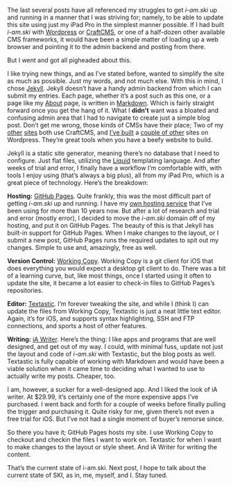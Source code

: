 The last several posts have all referenced my struggles to get *i-am.ski* up and running in a manner that I was striving for; namely, to be able to update this site using just my iPad Pro in the simplest manner possible. If I had built *i-am.ski* with [Wordpress](https://www.wordpress.org) or [CraftCMS](https://craftcms.com), or one of a half-dozen other available CMS frameworks, it would have been a simple matter of loading up a web browser and pointing it to the admin backend and posting from there.

But I went and got all pigheaded about this.
<!--more-->
I like trying new things, and as I’ve stated before, wanted to simplify the site as much as possible. Just my words, and not much else. With this in mind, I chose [Jekyll](https://jekyllrb.com). Jekyll doesn’t have a handy admin backend from which I can submit my entries. Each page, whether it’s a post such as this one, or a page like my [About](/about) page, is written in [Markdown](https://daringfireball.net/projects/markdown/). Which is fairly straight forward once you get the hang of it. What I **didn’t** want was a bloated and confusing admin area that I had to navigate to create just a simple blog post. Don’t get me wrong, those kinds of CMSs have their place; Two of my [other](https://www.harleyroads.com) [sites](https://www.scenicmyway.com) both use CraftCMS, and [I’ve built](https://www.wovengreenmusic.com) a [couple of other](https://www.marylandliteraryreview.com) sites on Wordpress. They’re great tools when you have a beefy website to build.

Jekyll is a static site generator, meaning there’s no database that I need to configure. Just flat files, utilizing the [Liquid](https://shopify.github.io/liquid/) templating language. And after weeks of trial and error, I finally have a workflow I’m comfortable with, with tools I enjoy using (that’s always a big plus), all from my iPad Pro, which is a great piece of technology. Here’s the breakdown:

**Hosting:** [GitHub Pages](https://pages.github.com). Quite frankly, this was the most difficult part of getting *i-am.ski* up and running. I have my [own hosting service](https://www.dreamhost.com) that I’ve been using for more than 10 years now. But after a lot of research and trial and error (mostly error), I decided to move the *i-am.ski* domain off of my hosting, and put it on GitHub Pages. The beauty of this is that Jekyll has built-in support for GitHub Pages. When I make changes to the layout, or I submit a new post, GitHub Pages runs the required updates to spit out my changes. Simple to use and, amazingly, free as well.

**Version Control:** [Working Copy](https://workingcopyapp.com). Working Copy is a git client  for iOS that does everything you would expect a desktop git client to do. There was a bit of a learning curve, but, like most things, once I started using it often to update the site, it became a lot easier to check-in files to GitHub Pages’s repositories.

**Editor:** [Textastic](https://www.textasticapp.com). I’m forever tweaking the site, and while I (think I) can update the files from Working Copy, Textastic is just a neat little text editor. Again, it’s for iOS, and supports syntax highlighting, SSH and FTP connections, and sports a host of other features.

**Writing:** [iA Writer](https://ia.net). Here’s the thing: I like apps and programs that are well designed, and get out of my way. I could, with minimal fuss, update not just the layout and code of *i-am.ski* with Textastic, but the blog posts as well. Textastic is fully capable of working with Markdown and would have been a viable solution when it came time to deciding what I wanted to use to actually write my posts. Cheaper, too. 

I am, however, a sucker for a well-designed app. And I liked the look of iA writer. At $29.99, it’s certainly one of the more expensive apps I’ve purchased. I went back and forth for a couple of weeks before finally pulling the trigger and purchasing it. Quite risky for me, given there’s not even a free trial for iOS. But I’ve not had a single moment of buyer’s remorse since.

So there you have it; GitHub Pages hosts my site. I use Working Copy to checkout and checkin the files I want to work on. Textastic for when I want to make changes to the layout or style sheet. And iA Writer for writing the content.

That’s the current state of i-am.ski. Next post, I hope to talk about the current state of SKI, as in, me, myself, and I. Stay tuned.